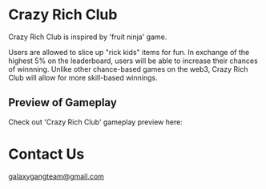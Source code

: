 # Crazy Rich Club

Crazy Rich Club is inspired by 'fruit ninja' game.

Users are allowed to slice up "rick kids" items for fun. In exchange of the highest 5% on the leaderboard, users will be able to increase their chances of winnning. Unlike other chance-based games on the web3, Crazy Rich Club will allow for more skill-based winnings.

## Preview of Gameplay
Check out 'Crazy Rich Club' gameplay preview here:

# Contact Us
galaxygangteam@gmail.com
